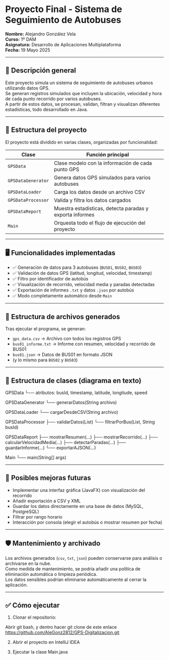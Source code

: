 # Proyecto Final - Sistema de Seguimiento de Autobuses

**Nombre:** Alejandro González Vela  
**Curso:** 1º DAM  
**Asignatura:** Desarrollo de Aplicaciones Multiplataforma  
**Fecha:** 19 Mayo 2025

---

## 📌 Descripción general

Este proyecto simula un sistema de seguimiento de autobuses urbanos utilizando datos GPS.  
Se generan registros simulados que incluyen la ubicación, velocidad y hora de cada punto recorrido por varios autobuses.  
A partir de estos datos, se procesan, validan, filtran y visualizan diferentes estadísticas, todo desarrollado en Java.

---

## 🧱 Estructura del proyecto

El proyecto está dividido en varias clases, organizadas por funcionalidad:

| Clase                | Función principal                                          |
|----------------------|------------------------------------------------------------|
| `GPSData`            | Clase modelo con la información de cada punto GPS         |
| `GPSDataGenerator`   | Genera datos GPS simulados para varios autobuses          |
| `GPSDataLoader`      | Carga los datos desde un archivo CSV                      |
| `GPSDataProcessor`   | Valida y filtra los datos cargados                        |
| `GPSDataReport`      | Muestra estadísticas, detecta paradas y exporta informes  |
| `Main`               | Orquesta todo el flujo de ejecución del proyecto          |

---

## 🖥️ Funcionalidades implementadas

- ✅ Generación de datos para 3 autobuses (`BUS01`, `BUS02`, `BUS03`)
- ✅ Validación de datos GPS (latitud, longitud, velocidad, timestamp)
- ✅ Filtro por identificador de autobús
- ✅ Visualización de recorrido, velocidad media y paradas detectadas
- ✅ Exportación de informes `.txt` y datos `.json` por autobús
- ✅ Modo completamente automático desde `Main`

---

## 📂 Estructura de archivos generados

Tras ejecutar el programa, se generan:

- `gps_data.csv` → Archivo con todos los registros GPS
- `bus01_informe.txt` → Informe con resumen, velocidad y recorrido de BUS01
- `bus01.json` → Datos de BUS01 en formato JSON
- (y lo mismo para `BUS02` y `BUS03`)

---

## 🔧 Estructura de clases (diagrama en texto)
GPSData
└── atributos: busId, timestamp, latitude, longitude, speed

GPSDataGenerator
└── generarDatos(String archivo)

GPSDataLoader
└── cargarDesdeCSV(String archivo)

GPSDataProcessor
├── validarDatos(List<GPSData>)
└── filtrarPorBus(List<GPSData>, String busId)

GPSDataReport
├── mostrarResumen(...)
├── mostrarRecorrido(...)
├── calcularVelocidadMedia(...)
├── detectarParadas(...)
├── guardarInforme(...)
└── exportarAJSON(...)

Main
└── main(String[] args)


---

## 🔮 Posibles mejoras futuras

- Implementar una interfaz gráfica (JavaFX) con visualización del recorrido
- Añadir exportación a CSV y XML
- Guardar los datos directamente en una base de datos (MySQL, PostgreSQL)
- Filtrar por rango horario
- Interacción por consola (elegir el autobús o mostrar resumen por fecha)

---

## 🛡️ Mantenimiento y archivado

Los archivos generados (`csv`, `txt`, `json`) pueden conservarse para análisis o archivarse en la nube.  
Como medida de mantenimiento, se podría añadir una política de eliminación automática o limpieza periódica.  
Los datos sensibles podrían eliminarse automáticamente al cerrar la aplicación.

---

## ✅ Cómo ejecutar

1. Clonar el repositorio:

Abrir git bash, y dentro hacer git clone de este enlace https://github.com/AleGonz2812/GPS-Digitalizacion.git
   
2. Abrir el proyecto en IntelliJ IDEA

3. Ejecutar la clase Main.java